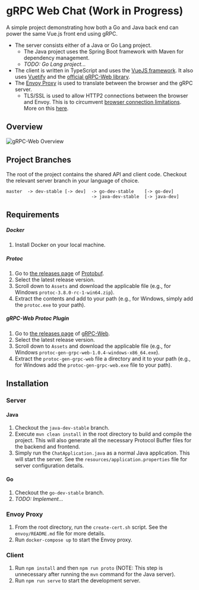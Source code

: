 # gRPC Web Chat (Work in Progress)
A simple project demonstrating how both a Go and Java back end can power the same Vue.js front end using gRPC. 

* The server consists either of a Java or Go Lang project.
    * The Java project uses the Spring Boot framework with Maven for dependency management.
    * _TODO: Go Lang project..._
* The client is written in TypeScript and uses the [VueJS framework](https://github.com/vuejs/vue). It also uses [Vuetify](https://github.com/vuetifyjs/vuetify) and the [official gRPC-Web library](https://github.com/grpc/grpc-web).
* The [Envoy Proxy](https://github.com/envoyproxy/envoy) is used to translate between the browser and the gRPC server.
    * TLS/SSL is used to allow HTTP2 connections between the browser and Envoy. This is to circumvent [browser connection limitations](https://docs.pushtechnology.com/cloud/latest/manual/html/designguide/solution/support/connection_limitations.html). More on this [here](https://github.com/grpc/grpc-web/issues/522).

## Overview

![gRPC-Web Overview](https://i.ibb.co/bWjrTzb/grpc-diagram.png)

## Project Branches
The root of the project contains the shared API and client code. Checkout the relevant server branch in your language of choice. 

```
master  -> dev-stable [-> dev]  -> go-dev-stable    [-> go-dev]
                                -> java-dev-stable  [-> java-dev]
```

## Requirements
##### Docker
1. Install Docker on your local machine.

##### Protoc
1. Go to [the releases page](https://github.com/protocolbuffers/protobuf/releases)  of [Protobuf](https://github.com/protocolbuffers/protobuf).
2. Select the latest release version.
3. Scroll down to `Assets` and download the applicable file (e.g., for Windows `protoc-3.8.0-rc-1-win64.zip`).
4. Extract the contents and add to your path (e.g., for Windows, simply add the `protoc.exe` to your path).

##### gRPC-Web Protoc Plugin
1. Go to [the releases page](https://github.com/grpc/grpc-web/releases)  of [gRPC-Web](https://github.com/grpc/grpc-web).
2. Select the latest release version.
3. Scroll down to `Assets` and download the applicable file (e.g., for Windows `protoc-gen-grpc-web-1.0.4-windows-x86_64.exe`).
4. Extract the `protoc-gen-grpc-web` file a directory and it to your path (e.g., for Windows add the `protoc-gen-grpc-web.exe` file to your path).

## Installation

### Server

#### Java
1. Checkout the `java-dev-stable` branch.
2. Execute `mvn clean install` in the root directory to build and compile the project. This will also generate all the necessary Protocol Buffer files for the backend and frontend.
3. Simply run the `ChatApplication.java` as a normal Java application. This will start the server. See the `resources/application.properties` file for server configuration details.

#### Go
1. Checkout the `go-dev-stable` branch.
2. _TODO: Implement..._

### Envoy Proxy
1. From the root directory, run the `create-cert.sh` script. See the `envoy/README.md` file for more details.
2. Run `docker-compose up` to start the Envoy proxy.

### Client
1. Run `npm install` and then `npm run proto` (NOTE: This step is unnecessary after running the `mvn` command for the Java server).
2. Run `npm run serve` to start the development server.
